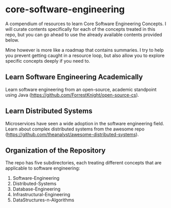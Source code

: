 # core-software-engineering
A compendium of resources to learn Core Software Engineering Concepts. I will curate contents
specifically for each of the concepts treated in this repo, but you can go ahead to use
the already available contents provided below.

Mine however is more like a roadmap that contains summaries. I try to help you prevent getting
caught in a resource loop, but also allow you to explore specific concepts deeply if you need to.

## Learn Software Engineering Academically
Learn software engineering from an open-source, academic standpoint using Java
(https://github.com/ForrestKnight/open-source-cs).

## Learn Distributed Systems
Microservices have seen a wide adoption in the software engineering field. Learn about 
complex distributed systems from the awesome repo (https://github.com/theanalyst/awesome-distributed-systems).

## Organization of the Repository
The repo has five subdirectories, each treating different concepts that are applicable to
software engineering:
1. Software-Engineering
2. Distributed-Systems
3. Database-Engineering
4. Infrastructural-Engineering
5. DataStructures-n-Algorithms